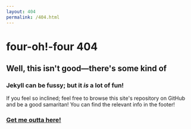 ```yaml
---
layout: 404
permalink: /404.html
---
```


# four-oh!-four <i class="fa fa-bomb fa-2x"></i> 404

## Well, this isn't good&#8212;there's some kind of <i class="fa fa-bug fa-2x"></i>

### Jekyll can be fussy; but it _is_ a lot of fun!

If you feel so inclined; feel free to browse this site's repository on GitHub and be a <i class="fa fa-code fa-lg"></i> good samaritan!  You can find the relevant info in the footer!

### <a class="page-link" href="/">Get me outta here!</a>
